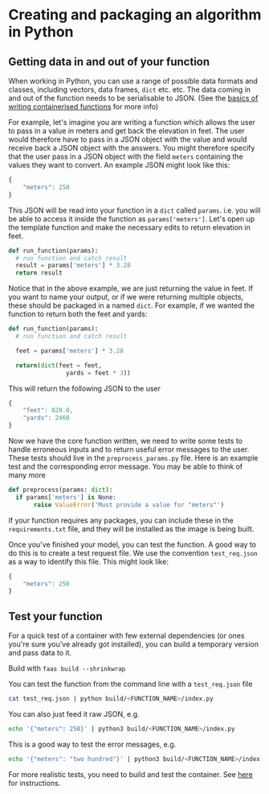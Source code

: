 # Creating and packaging an algorithm in Python

## Getting data in and out of your function

When working in Python, you can use a range of possible data formats and classes, including vectors, data frames, `dict` etc. etc. The data coming in and out of the function needs to be serialisable to JSON. \(See the [basics of writing containerised functions](basics-of-writing-a-function.md) for more info\)

For example, let's imagine you are writing a function which allows the user to pass in a value in meters and get back the elevation in feet. The user would therefore have to pass in a JSON object with the value and would receive back a JSON object with the answers. You might therefore specify that the user pass in a JSON object with the field `meters` containing the values they want to convert. An example JSON might look like this:

```javascript
{
    "meters": 250
}
```

This JSON will be read into your function in a `dict` called `params`. i.e. you will be able to access it inside the function as `params['meters']`. Let's open up the template function and make the necessary edits to return elevation in feet.

```python
def run_function(params): 
  # run function and catch result
  result = params['meters'] * 3.28
  return result
```

Notice that in the above example, we are just returning the value in feet. If you want to name your output, or if we were returning multiple objects, these should be packaged in a named `dict`. For example, if we wanted the function to return both the feet and yards:

```python
def run_function(params):
  # run function and catch result

  feet = params['meters'] * 3.28

  return(dict(feet = feet,
                yards = feet * 3))
```

This will return the following JSON to the user

```javascript
{
    "feet": 820.0,
    "yards": 2460
}
```

Now we have the core function written, we need to write some tests to handle erroneous inputs and to return useful error messages to the user. These tests should live in the `preprocess_params.py` file. Here is an example test and the corresponding error message. You may be able to think of many more

```python
def preprocess(params: dict):
  if params['meters'] is None:
       raise ValueError('Must provide a value for "meters"')
```

If your function requires any packages, you can include these in the `requirements.txt` file, and they will be installed as the image is being built.

Once you've finished your model, you can test the function. A good way to do this is to create a test request file. We use the convention `test_req.json` as a way to identify this file. This might look like:

```javascript
{
    "meters": 250
}
```

## Test your function

For a quick test of a container with few external dependencies \(or ones you're sure you've already got installed\), you can build a temporary version and pass data to it.

Build with `faas build --shrinkwrap`

You can test the function from the command line with a `test_req.json` file

```bash
cat test_req.json | python build/<FUNCTION_NAME>/index.py
```

You can also just feed it raw JSON, e.g.

```bash
echo '{"meters": 250}' | python3 build/<FUNCTION_NAME>/index.py
```

This is a good way to test the error messages, e.g.

```bash
echo '{"meters": "two hundred"}' | python3 build/<FUNCTION_NAME>/index.py
```

For more realistic tests, you need to build and test the container. See [here](https://docs.disarm.io/api-docs/testing-and-debugging-functions/testing-local-function-containers) for instructions.

